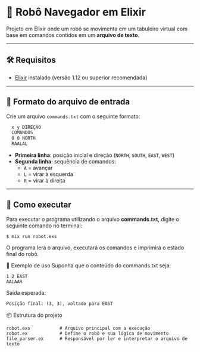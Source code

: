 # 🤖 Robô Navegador em Elixir

Projeto em Elixir onde um robô se movimenta em um tabuleiro virtual com base em comandos contidos em um **arquivo de texto**.

---

## 🛠️ Requisitos

- [Elixir](https://elixir-lang.org/install.html) instalado (versão 1.12 ou superior recomendada)

---

## 📁 Formato do arquivo de entrada

Crie um arquivo `commands.txt` com o seguinte formato:
```bash
  x y DIREÇÃO
  COMANDOS
  0 0 NORTH
  RAALAL
```
- **Primeira linha**: posição inicial e direção (`NORTH`, `SOUTH`, `EAST`, `WEST`)
- **Segunda linha**: sequência de comandos:
  - `A` = avançar
  - `L` = virar à esquerda
  - `R` = virar à direita

---

## 🚀 Como executar

Para executar o programa utilizando o arquivo **commands.txt**, digite o seguinte comando no terminal:

```shell
$ mix run robot.exs
```
O programa lerá o arquivo, executará os comandos e imprimirá o estado final do robô.

🧠 Exemplo de uso
Suponha que o conteúdo do commands.txt seja:

```
1 2 EAST
AALAAR
```
Saída esperada:
```
Posição final: (3, 3), voltado para EAST
```
📦 Estrutura do projeto
```
robot.exs           # Arquivo principal com a execução
robot.ex            # Define o robô e sua lógica de movimento
file_parser.ex      # Responsável por ler e interpretar o arquivo de texto
```




